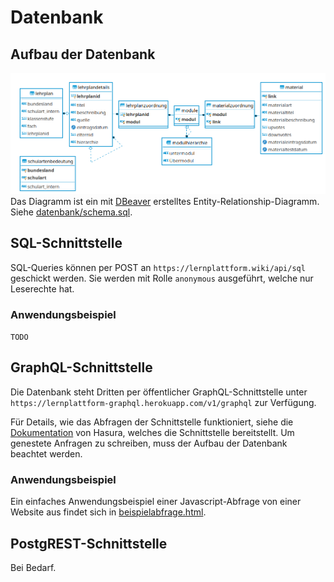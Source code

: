 # Datenbank

## Aufbau der Datenbank

![Aufbau der Datenbank](../bilder/er-diagramm-dbeaver.png)
Das Diagramm ist ein mit [DBeaver](https://dbeaver.io/) erstelltes Entity-Relationship-Diagramm. Siehe [datenbank/schema.sql](datenbank/schema.sql).

## SQL-Schnittstelle

SQL-Queries können per POST an `https://lernplattform.wiki/api/sql` geschickt werden. Sie werden mit Rolle `anonymous` ausgeführt, welche nur Leserechte hat.

### Anwendungsbeispiel

`TODO`

## GraphQL-Schnittstelle

Die Datenbank steht Dritten per öffentlicher GraphQL-Schnittstelle unter `https://lernplattform-graphql.herokuapp.com/v1/graphql` zur Verfügung.

Für Details, wie das Abfragen der Schnittstelle funktioniert, siehe die [Dokumentation](https://hasura.io/docs/1.0/graphql/manual/queries/simple-object-queries.html) von Hasura, welches die Schnittstelle bereitstellt. Um genestete Anfragen zu schreiben, muss der Aufbau der Datenbank beachtet werden.

### Anwendungsbeispiel

Ein einfaches Anwendungsbeispiel einer Javascript-Abfrage von einer Website aus findet sich in [beispielabfrage.html](beispielabfrage.html).

## PostgREST-Schnittstelle

Bei Bedarf.

